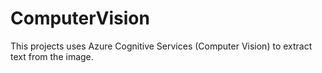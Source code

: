 # ComputerVision

This projects uses Azure Cognitive Services (Computer Vision) to extract text from the image.
